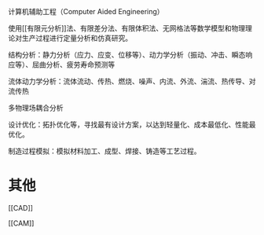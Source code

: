 

计算机辅助工程（Computer Aided Engineering）

使用[[有限元分析]]法、有限差分法、有限体积法、无网格法等数学模型和物理理论对生产过程进行定量分析和仿真研究。

结构分析：静力分析（应力、应变、位移等）、动力学分析（振动、冲击、瞬态响应等）、屈曲分析、疲劳寿命预测等

流体动力学分析：流体流动、传热、燃烧、噪声、内流、外流、湍流、热传导、对流传热

多物理场耦合分析

设计优化：拓扑优化等，寻找最有设计方案，以达到轻量化、成本最低化、性能最优化。


制造过程模拟：模拟材料加工、成型、焊接、铸造等工艺过程。




# 其他

[[CAD]]

[[CAM]]




